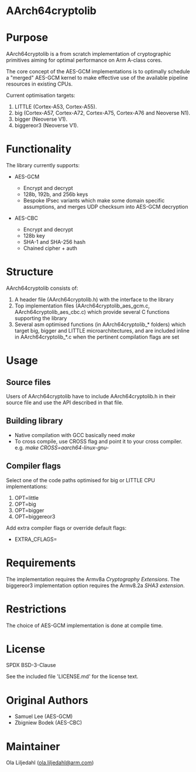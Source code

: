 AArch64cryptolib
====

# Purpose
AArch64cryptolib is a from scratch implementation of cryptographic primitives aiming for optimal performance on Arm A-class cores.

The core concept of the AES-GCM implementations is to optimally schedule a "merged" AES-GCM kernel to make effective use of the available pipeline resources in existing CPUs.

Current optimisation targets:

1. LITTLE (Cortex-A53, Cortex-A55).
2. big (Cortex-A57, Cortex-A72, Cortex-A75, Cortex-A76 and Neoverse N1).
2. bigger (Neoverse V1).
3. biggereor3 (Neoverse V1).

# Functionality
The library currently supports:

* AES-GCM
    * Encrypt and decrypt
    * 128b, 192b, and 256b keys
    * Bespoke IPsec variants which make some domain specific assumptions, and merges UDP checksum into AES-GCM decryption

* AES-CBC
    * Encrypt and decrypt
	* 128b key
	* SHA-1 and SHA-256 hash
	* Chained cipher + auth

# Structure
AArch64cryptolib consists of:

1. A header file (AArch64cryptolib.h) with the interface to the library
2. Top implementation files (AArch64cryptolib_aes_gcm.c, AArch64cryptolib_aes_cbc.c) which provide several C functions supporting the library
3. Several asm optimised functions (in AArch64cryptolib\_\* folders) which target big, bigger and LITTLE microarchitectures, and are included inline in AArch64cryptolib_*.c when the pertinent compilation flags are set

# Usage
## Source files
Users of AArch64cryptolib have to include AArch64cryptolib.h in their source file and use the API described in that file.

## Building library
* Native compilation with GCC basically need _make_
* To cross compile, use CROSS flag and point it to your cross compiler. e.g. _make CROSS=aarch64-linux-gnu-_

## Compiler flags
Select one of the code paths optimised for big or LITTLE CPU implementations:

1. OPT=little
2. OPT=big
3. OPT=bigger
4. OPT=biggereor3

Add extra compiler flags or override default flags:

* EXTRA_CFLAGS=

# Requirements
The implementation requires the Armv8a _Cryptography Extensions_.
The biggereor3 implementation option requires the Armv8.2a _SHA3 extension_.

# Restrictions
The choice of AES-GCM implementation is done at compile time.

# License
SPDX BSD-3-Clause

See the included file 'LICENSE.md' for the license text.

# Original Authors
* Samuel Lee (AES-GCM)
* Zbigniew Bodek (AES-CBC)

# Maintainer
Ola Liljedahl (ola.liljedahl@arm.com)
